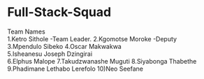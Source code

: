 # Full-Stack-Squad


Team Names  
1.Ketro Sithole -Team Leader. 
2.Kgomotse Moroke -Deputy  
3.Mpendulo Sibeko 
4.Oscar Makwakwa  
5.Isheanesu Joseph Dzingirai  
6.Elphus Malope 
7.Takudzwanashe Muguti 
8.Siyabonga Thabethe 
9.Phadimane Lethabo Lerefolo 
10)Neo Seefane 

 

 

 

 

 

 

 

 

 

 

 

 
